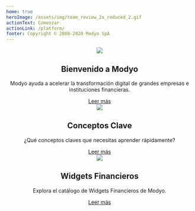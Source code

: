 ```yaml
---
home: true
heroImage: /assets/img/team_review_2x_reduced_2.gif
actionText: Comenzar
actionLink: /platform/
footer: Copyright © 2008-2020 Modyo SpA
---
```


<div class="features">
  <div class="feature" style='text-align: center;'>
    <img src='/assets/img/m.png'/>
    <h2>Bienvenido a Modyo</h2>
    <p>Modyo ayuda a acelerar la transformación digital de grandes empresas e instituciones financieras.</p>
    <a href="/platform/">Leer más</a>
  </div>
  <div class="feature" style='text-align: center;'>
    <img src='/assets/img/i.png'/>
    <h2>Conceptos Clave</h2>
    <p>¿Qué conceptos claves que necesitas aprender rápidamente?</p>
    <a href="/platform/key-concepts.html">Leer más</a>
  </div>
  <div class="feature" style='text-align: center;'>
    <img src='/assets/img/layout.png'/>
    <h2>Widgets Financieros</h2>
    <p>Explora el catálogo de Widgets Financieros de Modyo.</p>
    <a href="/widgets/">Leer más</a>
  </div>  
</div>

